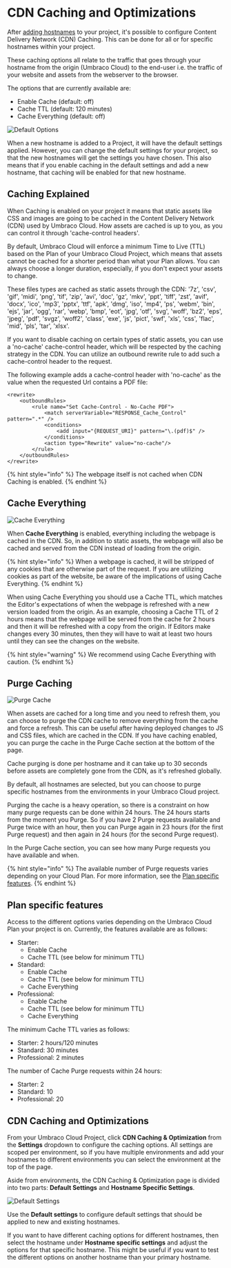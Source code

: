 # CDN Caching and Optimizations

After [adding hostnames](manage-hostnames/) to your project, it's possible to configure Content Delivery Network (CDN) Caching. This can be done for all or for specific hostnames within your project.

These caching options all relate to the traffic that goes through your hostname from the origin (Umbraco Cloud) to the end-user i.e. the traffic of your website and assets from the webserver to the browser.

The options that are currently available are:

* Enable Cache (default: off)
* Cache TTL (default: 120 minutes)
* Cache Everything (default: off)

![Default Options](../images/CDN-caching-default.png)

When a new hostname is added to a Project, it will have the default settings applied. However, you can change the default settings for your project, so that the new hostnames will get the settings you have chosen. This also means that if you enable caching in the default settings and add a new hostname, that caching will be enabled for that new hostname.

## Caching Explained

When Caching is enabled on your project it means that static assets like CSS and images are going to be cached in the Content Delivery Network (CDN) used by Umbraco Cloud. How assets are cached is up to you, as you can control it through 'cache-control headers'.

By default, Umbraco Cloud will enforce a minimum Time to Live (TTL) based on the Plan of your Umbraco Cloud Project, which means that assets cannot be cached for a shorter period than what your Plan allows. You can always choose a longer duration, especially, if you don't expect your assets to change.

These files types are cached as static assets through the CDN: '7z', 'csv', 'gif', 'midi', 'png', 'tif', 'zip', 'avi', 'doc', 'gz', 'mkv', 'ppt', 'tiff', 'zst', 'avif', 'docx', 'ico', 'mp3', 'pptx', 'ttf', 'apk', 'dmg', 'iso', 'mp4', 'ps', 'webm', 'bin', 'ejs', 'jar', 'ogg', 'rar', 'webp', 'bmp', 'eot', 'jpg', 'otf', 'svg', 'woff', 'bz2', 'eps', 'jpeg', 'pdf', 'svgz', 'woff2', 'class', 'exe', 'js', 'pict', 'swf', 'xls', 'css', 'flac', 'mid', 'pls', 'tar', 'xlsx'.

If you want to disable caching on certain types of static assets, you can use a 'no-cache' cache-control header, which will be respected by the caching strategy in the CDN. You can utilize an outbound rewrite rule to add such a cache-control header to the request.

The following example adds a cache-control header with 'no-cache' as the value when the requested Url contains a PDF file:

```
<rewrite>
    <outboundRules>
        <rule name="Set Cache-Control - No-Cache PDF">
            <match serverVariable="RESPONSE_Cache_Control" pattern=".*" />
            <conditions>
                <add input="{REQUEST_URI}" pattern="\.(pdf)$" />
            </conditions>
            <action type="Rewrite" value="no-cache"/>
        </rule>
    </outboundRules>
</rewrite>
```

{% hint style="info" %}
The webpage itself is not cached when CDN Caching is enabled.
{% endhint %}

## Cache Everything

![Cache Everything](../images/CDN-caching-everything.png)

When **Cache Everything** is enabled, everything including the webpage is cached in the CDN. So, in addition to static assets, the webpage will also be cached and served from the CDN instead of loading from the origin.

{% hint style="info" %}
When a webpage is cached, it will be stripped of any cookies that are otherwise part of the request. If you are utilizing cookies as part of the website, be aware of the implications of using Cache Everything.
{% endhint %}

When using Cache Everything you should use a Cache TTL, which matches the Editor's expectations of when the webpage is refreshed with a new version loaded from the origin. As an example, choosing a Cache TTL of 2 hours means that the webpage will be served from the cache for 2 hours and then it will be refreshed with a copy from the origin. If Editors make changes every 30 minutes, then they will have to wait at least two hours until they can see the changes on the website.

{% hint style="warning" %}
We recommend using Cache Everything with caution.
{% endhint %}

## Purge Caching

![Purge Cache](../images/CDN-purge.png)

When assets are cached for a long time and you need to refresh them, you can choose to purge the CDN cache to remove everything from the cache and force a refresh. This can be useful after having deployed changes to JS and CSS files, which are cached in the CDN. If you have caching enabled, you can purge the cache in the Purge Cache section at the bottom of the page.

Cache purging is done per hostname and it can take up to 30 seconds before assets are completely gone from the CDN, as it's refreshed globally.

By default, all hostnames are selected, but you can choose to purge specific hostnames from the environments in your Umbraco Cloud project.

Purging the cache is a heavy operation, so there is a constraint on how many purge requests can be done within 24 hours. The 24 hours starts from the moment you Purge. So if you have 2 Purge requests available and Purge twice with an hour, then you can Purge again in 23 hours (for the first Purge request) and then again in 24 hours (for the second Purge request).

In the Purge Cache section, you can see how many Purge requests you have available and when.

{% hint style="info" %}
The available number of Purge requests varies depending on your Cloud Plan. For more information, see the [Plan specific features](manage-cdn-caching.md#plan-specific-features).
{% endhint %}

## Plan specific features

Access to the different options varies depending on the Umbraco Cloud Plan your project is on. Currently, the features available are as follows:

* Starter:
  * Enable Cache
  * Cache TTL (see below for minimum TTL)
* Standard:
  * Enable Cache
  * Cache TTL (see below for minimum TTL)
  * Cache Everything
* Professional:
  * Enable Cache
  * Cache TTL (see below for minimum TTL)
  * Cache Everything

The minimum Cache TTL varies as follows:

* Starter: 2 hours/120 minutes
* Standard: 30 minutes
* Professional: 2 minutes

The number of Cache Purge requests within 24 hours:

* Starter: 2
* Standard: 10
* Professional: 20

## CDN Caching and Optimizations

From your Umbraco Cloud Project, click **CDN Caching & Optimization** from the **Settings** dropdown to configure the caching options. All settings are scoped per environment, so if you have multiple environments and add your hostnames to different environments you can select the environment at the top of the page.

Aside from environments, the CDN Caching & Optimization page is divided into two parts: **Default Settings** and **Hostname Specific Settings**.

![Default Settings](../images/CDN-caching-hostname.png)

Use the **Default settings** to configure default settings that should be applied to new and existing hostnames.

If you want to have different caching options for different hostnames, then select the hostname under **Hostname specific settings** and adjust the options for that specific hostname. This might be useful if you want to test the different options on another hostname than your primary hostname.
